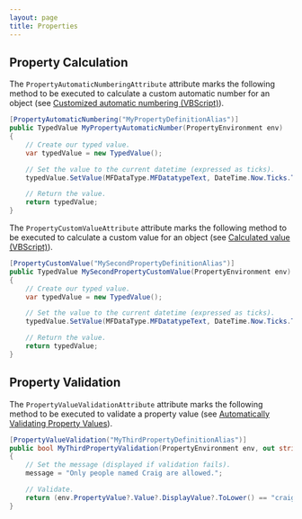 ```yaml
---
layout: page
title: Properties
---
```


## Property Calculation

The `PropertyAutomaticNumberingAttribute` attribute marks the following method to be executed to calculate a custom automatic number for an object (see [Customized automatic numbering (VBScript)](http://www.m-files.com/user-guide/latest/eng/#Automatic_values.html)).

```csharp
[PropertyAutomaticNumbering("MyPropertyDefinitionAlias")]
public TypedValue MyPropertyAutomaticNumber(PropertyEnvironment env)
{
	// Create our typed value.
	var typedValue = new TypedValue();

	// Set the value to the current datetime (expressed as ticks).
	typedValue.SetValue(MFDataType.MFDatatypeText, DateTime.Now.Ticks.ToString());

	// Return the value.
	return typedValue;
}
```

The `PropertyCustomValueAttribute` attribute marks the following method to be executed to calculate a custom value for an object (see [Calculated value (VBScript)](http://www.m-files.com/user-guide/latest/eng/#Automatic_values.html)).

```csharp
[PropertyCustomValue("MySecondPropertyDefinitionAlias")]
public TypedValue MySecondPropertyCustomValue(PropertyEnvironment env)
{
	// Create our typed value.
	var typedValue = new TypedValue();

	// Set the value to the current datetime (expressed as ticks).
	typedValue.SetValue(MFDataType.MFDatatypeText, DateTime.Now.Ticks.ToString());

	// Return the value.
	return typedValue;
}
```

## Property Validation

The `PropertyValueValidationAttribute` attribute marks the following method to be executed to validate a property value (see [Automatically Validating Property Values](http://www.m-files.com/user-guide/latest/eng/#Validation.html)).

```csharp
[PropertyValueValidation("MyThirdPropertyDefinitionAlias")]
public bool MyThirdPropertyValidation(PropertyEnvironment env, out string message)
{
	// Set the message (displayed if validation fails).
	message = "Only people named Craig are allowed.";

	// Validate.
	return (env.PropertyValue?.Value?.DisplayValue?.ToLower() == "craig");
}
```
